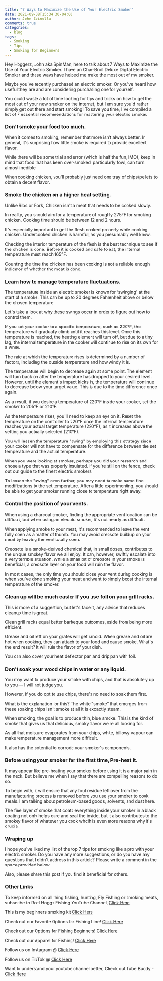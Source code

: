 ```yaml
---
title: "7 Ways to Maximize the Use of Your Electric Smoker"
date: 2021-09-08T15:34:30-04:00
author: John Spinella
comments: true
categories:
  - blog
tags:
  - Smoking
  - Tips
  - Smoking for Beginners
---
```


Hey Hoggerz, John aka SpinMan, here to talk about 7 Ways to Maximize the Use of Your Electric Smoker. I have an Char-Broil Deluxe Digital Electric Smoker and these ways have helped me make the most out of my smoker.

Maybe you've recently purchased an electric smoker. Or you've heard how useful they are and are considering purchasing one for yourself.

You could waste a lot of time looking for tips and tricks on how to get the most out of your new smoker on the internet, but I am sure you'd rather simply get out there and start smoking! To save you time, I've compiled a list of 7 essential recommendations for mastering your electric smoker.

### Don't smoke your food too much.
When it comes to smoking, remember that more isn't always better. In general, it's surprising how little smoke is required to provide excellent flavor.

While there will be some trial and error (which is half the fun, IMO), keep in mind that food that has been over-smoked, particularly fowl, can turn almost inedible.

When cooking chicken, you'll probably just need one tray of chips/pellets to obtain a decent flavor.

### Smoke the chicken on a higher heat setting.
Unlike Ribs or Pork, Chicken isn't a meat that needs to be cooked slowly.

In reality, you should aim for a temperature of roughly 275°F for smoking chicken. Cooking time should be between 12 and 2 hours.

It's especially important to get the flesh cooked properly while cooking chicken. Undercooked chicken is harmful, as you presumably well know.

Checking the interior temperature of the flesh is the best technique to see if the chicken is done. Before it is cooked and safe to eat, the internal temperature must reach 165°F.

Counting the time the chicken has been cooking is not a reliable enough indicator of whether the meat is done.

### Learn how to manage temperature fluctuations.
The temperature inside an electric smoker is known for ‘swinging' at the start of a smoke. This can be up to 20 degrees Fahrenheit above or below the chosen temperature.

Let's take a look at why these swings occur in order to figure out how to control them.

If you set your cooker to a specific temperature, such as 220°F, the temperature will gradually climb until it reaches this level. Once this temperature is reached, the heating element will turn off, but due to a tiny lag, the internal temperature in the cooker will continue to rise on its own for a while.

The rate at which the temperature rises is determined by a number of factors, including the outside temperature and how windy it is.

The temperature will begin to decrease again at some point. The element will turn back on after the temperature has dropped to your desired level. However, until the element's impact kicks in, the temperature will continue to decrease below your target value. This is due to the time difference once again.

As a result, if you desire a temperature of 220°F inside your cooker, set the smoker to 205°F or 210°F.

As the temperature rises, you'll need to keep an eye on it. Reset the temperature on the controller to 220°F once the internal temperature reaches your actual target temperature (220°F), as it increases above the setting you actually selected (210°F).

You will lessen the temperature "swing" by employing this strategy since your cooker will not have to compensate for the difference between the set temperature and the actual temperature.

When you were looking at smokes, perhaps you did your research and chose a type that was properly insulated. If you're still on the fence, check out our guide to the finest electric smokers.

To lessen the "swing" even further, you may need to make some fine modifications to the set temperature. After a little experimenting, you should be able to get your smoker running close to temperature right away.

### Control the position of your vents.
When using a charcoal smoker, finding the appropriate vent location can be difficult, but when using an electric smoker, it's not nearly as difficult.

When applying smoke to your meat, it's recommended to leave the vent fully open as a matter of thumb. You may avoid creosote buildup on your meat by leaving the vent totally open.

Creosote is a smoke-derived chemical that, in small doses, contributes to the unique smokey flavor we all enjoy. It can, however, swiftly escalate into a very terrible situation. While a small bit of creosote in your smoke is beneficial, a creosote layer on your food will ruin the flavor.

In most cases, the only time you should close your vent during cooking is when you've done smoking your meat and want to simply boost the internal temperature of the smoker.

### Clean up will be much easier if you use foil on your grill racks.
This is more of a suggestion, but let's face it, any advice that reduces cleanup time is great.

Clean grill racks equal better barbeque outcomes, aside from being more efficient.

Grease and oil left on your grates will get rancid. When grease and oil are hot when cooking, they can attach to your food and cause smoke. What's the end result? It will ruin the flavor of your dish.

You can also cover your heat deflector pan and drip pan with foil.

### Don't soak your wood chips in water or any liquid.
You may want to produce your smoke with chips, and that is absolutely up to you — I will not judge you.

However, if you do opt to use chips, there's no need to soak them first.

What is the explanation for this? The white "smoke" that emerges from these soaking chips isn't smoke at all it is excactly steam.

When smoking, the goal is to produce thin, blue smoke. This is the kind of smoke that gives us that delicious, smoky flavor we're all looking for.

As all that moisture evaporates from your chips, white, billowy vapour can make temperature management more difficult.

It also has the potential to corrode your smoker's components.

### Before using your smoker for the first time, Pre-heat it.
It may appear like pre-heating your smoker before using it is a major pain in the neck. But believe me when I say that there are compelling reasons to do so.

To begin with, it will ensure that any foul residue left over from the manufacturing process is removed before you use your smoker to cook meals. I am talking about petroleum-based goods, solvents, and dust here.

The fine layer of smoke that coats everything inside your smoker in a black coating not only helps cure and seal the inside, but it also contributes to the smokey flavor of whatever you cook whcih is even more reasons why it's crucial.

### Wraping up
I hope you've liked my list of the top 7 tips for smoking like a pro with your electric smoker. Do you have any more suggestions, or do you have any questions that I didn't address in this article? Please write a comment in the space provided below.

Also, please share this post if you find it beneficial for others.

### Other Links
<div class="col-md-4">

<div class="sticky-top sticky-top-80">
<p>To keep informed on all thing fishing, hunting, Fly Fishing or smoking meats, subscribe to Reel Hoggz Fishing YouTube Channel, <a target="_blank" href="ttps://www.youtube.com/embed/kqFTDsK3Ymw">Click Here  <i class="fab fa-youtube"></i></a></p>

This is my beginners smoking kit
<a target="_blank" href="https://kit.co/reelhoggzfishing/smoking-kit">Click Here  <i class="fab fa-browser"></i></a></p>

<p>Check out our Favorite Options for Fishing Line!
<a target="_blank" href="https://kit.co/jrspinella/fishing-line-kit">Click Here  <i class="fab fa-browser"></i></a></p>

<p>Check out our Options for Fishing Beginners!
<a target="_blank" href="https://kit.co/jrspinella/fishing-rod-kit">Click Here  <i class="fab fa-browser">
</i></a></p>

<p>Check out our Apparel for Fishing!
<a target="_blank" href="https://kit.co/reelhoggzfishing/fishing-apparel">Click Here  <i class="fab fa-browser">
</i></a></p>

<p>Follow us on Instagram @ <a target="_blank" href="https://www.instagram.com/reelhoggzfishing/">Click Here  <i class="fab fa-instagram"></i></a></p>

<p>Follow us on TikTok @ <a target="_blank" href="https://www.tiktok.com/@reelhoggzfishing?lang=en">Click Here  <i class="fab fa-tiktok"></i></a></p>

<p>Want to understand your youtube channel better, Check out Tube Buddy - <a target="_blank" href="https://www.tubebuddy.com/reelhoggzfishing](https://www.tubebuddy.com/reelhoggzfishing">Click Here  <i class="fab fa-browser"></i></a></p>

</div>
</div>